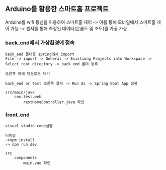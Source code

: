 ## Arduino를 활용한 스마트홈 프로젝트
Arduino를 wifi 통신을 이용하여 스마트홈 제어
-> 이를 통해 모바일에서 스마트홈 제어 가능
-> 센서를 통해 측정된 데이터(온습도 및 조도)를 가공 가능

### back_end에서 가상환경에 접속 
        
    back_end 폴더를 spring에서 import 
    File -> import -> General -> Existiong Projects into Workspace -> 
    Select root directory -> back_end 폴더 등록
    
    오른쪽 아래 다운로드 대기
    
    back_end or test 오른쪽 클릭 -> Run As -> Spring Boot App 실행
    
    src/main/java
        com.test.web
            restHomeController.java 확인

### front_end 

    visual studio code실행
    
    터미널
    ->npm install
    -> npm run dev
        
    src
        components
            main.vue 확인
    
